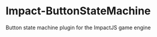 Impact-ButtonStateMachine
=========================

Button state machine  plugin for the ImpactJS game engine